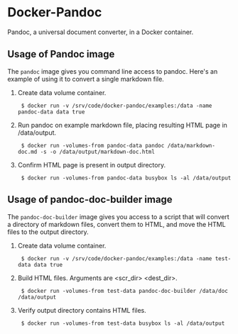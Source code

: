 Docker-Pandoc
=============
Pandoc, a universal document converter, in a Docker container.


Usage of Pandoc image
---------------------
The `pandoc` image gives you command line access to pandoc. Here's an example of using it to convert a
single markdown file.

1. Create data volume container.

        $ docker run -v /srv/code/docker-pandoc/examples:/data -name pandoc-data data true

2. Run pandoc on example markdown file, placing resulting HTML page in /data/output.

        $ docker run -volumes-from pandoc-data pandoc /data/markdown-doc.md -s -o /data/output/markdown-doc.html

3. Confirm HTML page is present in output directory.

        $ docker run -volumes-from pandoc-data busybox ls -al /data/output


Usage of pandoc-doc-builder image
---------------------------------
The `pandoc-doc-builder` image gives you access to a script that will convert a directory of markdown
files, convert them to HTML, and move the HTML files to the output directory.

1. Create data volume container.

        $ docker run -v /srv/code/docker-pandoc/examples:/data -name test-data data true

2. Build HTML files. Arguments are <scr_dir> <dest_dir>.

        $ docker run -volumes-from test-data pandoc-doc-builder /data/doc /data/output

3. Verify output directory contains HTML files.

        $ docker run -volumes-from test-data busybox ls -al /data/output

